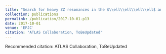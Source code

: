 ```yaml
---
title: "Search for heavy ZZ resonances in the $\\ell\\ell\\ell\\ell$ and $\\ell\\ell\\nu\\nu$ final state using proton-proton collisions at $\\sqrt{s}$ = 13 TeV with the ATLAS detector"
collection: publications
permalink: /publication/2017-10-01-p13
date: 2017-10-01
venue: 'EPJC'
citation: 'ATLAS Collaboration, ToBeUpdated'
---
```

Recommended citation: ATLAS Collaboration, ToBeUpdated